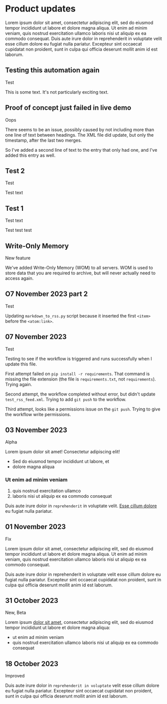 # Product updates

Lorem ipsum dolor sit amet, consectetur adipiscing elit, sed do eiusmod tempor incididunt ut labore et dolore magna aliqua. Ut enim ad minim veniam, quis nostrud exercitation ullamco laboris nisi ut aliquip ex ea commodo consequat. Duis aute irure dolor in reprehenderit in voluptate velit esse cillum dolore eu fugiat nulla pariatur. Excepteur sint occaecat cupidatat non proident, sunt in culpa qui officia deserunt mollit anim id est laborum.

## Testing this automation again

Test

This is some text. It's not particularly exciting text.

## Proof of concept just failed in live demo

Oops

There seems to be an issue, possibly caused by not including more than one line of text between headings. The XML file did update, but only the timestamp, after the last two merges.

So I've added a second line of text to the entry that only had one, and I've added this entry as well.

## Test 2

Test

Test text

## Test 1

Test text

Test test test

## Write-Only Memory

New feature

We've added Write-Only Memory (WOM) to all servers. WOM is used to store data that you are required to archive, but will never actually need to access again. 

## O7 November 2023 part 2

Test

Updating `markdown_to_rss.py` script because it inserted the first `<item>` before the `<atom:link>`.

## 07 November 2023

Test

Testing to see if the workflow is triggered and runs successfully when I update this file.

First attempt failed on `pip install -r requirements`. That command is missing the file extension (the file is `requirements.txt`, not `requirements`). Trying again.

Second attempt, the workflow completed without error, but didn't update `test_rss_feed.xml`. Trying to add `git push` to the workflow.

Third attempt, looks like a permissions issue on the `git push`. Trying to give the workflow write permissions.

## 03 November 2023

Alpha

Lorem ipsum dolor sit amet! Consectetur adipiscing elit!

* Sed do eiusmod tempor incididunt ut labore, et
* dolore magna aliqua

### Ut enim ad minim veniam

1. quis nostrud exercitation ullamco
2. laboris nisi ut aliquip ex ea commodo consequat

Duis aute irure dolor in `reprehenderit` in voluptate velit. [Esse cillum dolore](https://example.com) eu fugiat nulla pariatur.

## 01 November 2023

Fix

Lorem ipsum dolor sit amet, consectetur adipiscing elit, sed do eiusmod tempor incididunt ut labore et dolore magna aliqua. Ut enim ad minim veniam, quis nostrud exercitation ullamco laboris nisi ut aliquip ex ea commodo consequat.

Duis aute irure dolor in reprehenderit in voluptate velit esse cillum dolore eu fugiat nulla pariatur. Excepteur sint occaecat cupidatat non proident, sunt in culpa qui officia deserunt mollit anim id est laborum.

## 31 October 2023

New, Beta

Lorem ipsum [dolor sit amet](https://example.com), consectetur adipiscing elit, sed do eiusmod tempor incididunt ut labore et dolore magna aliqua: 

* ut enim ad minim veniam 
* quis nostrud exercitation ullamco laboris nisi ut aliquip ex ea commodo consequat

## 18 October 2023

Improved

Duis aute irure dolor in `reprehenderit in voluptate` velit esse cillum dolore eu fugiat nulla pariatur. Excepteur sint occaecat cupidatat non proident, sunt in culpa qui officia deserunt mollit anim id est laborum.

